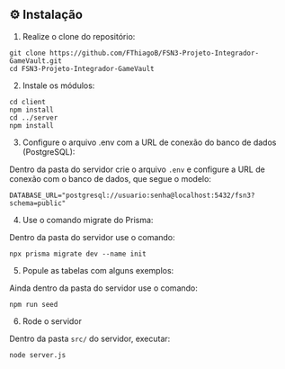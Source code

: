 ## ⚙️ Instalação

1. Realize o clone do repositório:
```
git clone https://github.com/FThiagoB/FSN3-Projeto-Integrador-GameVault.git
cd FSN3-Projeto-Integrador-GameVault
```

2. Instale os módulos:
```
cd client
npm install
cd ../server
npm install
```

3. Configure o arquivo .env com a URL de conexão do banco de dados (PostgreSQL):

Dentro da pasta do servidor crie o arquivo `.env` e configure a URL de conexão com o banco de dados, que segue o modelo:

```
DATABASE_URL="postgresql://usuario:senha@localhost:5432/fsn3?schema=public"
```

4. Use o comando migrate do Prisma:

Dentro da pasta do servidor use o comando:

```
npx prisma migrate dev --name init
```

5. Popule as tabelas com alguns exemplos:

Ainda dentro da pasta do servidor use o comando:

```
npm run seed
```

6. Rode o servidor

Dentro da pasta `src/` do servidor, executar:

```
node server.js
```